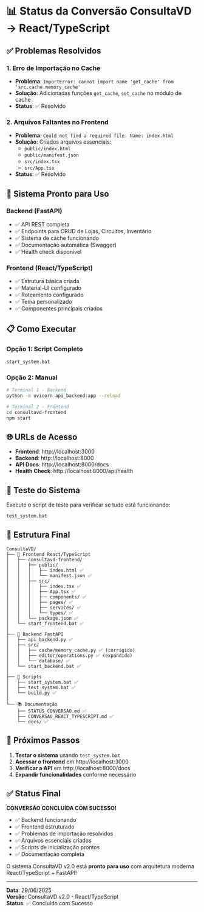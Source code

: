 # 📊 Status da Conversão ConsultaVD → React/TypeScript

## ✅ Problemas Resolvidos

### 1. **Erro de Importação no Cache**
- **Problema**: `ImportError: cannot import name 'get_cache' from 'src.cache.memory_cache'`
- **Solução**: Adicionadas funções `get_cache`, `set_cache` no módulo de cache
- **Status**: ✅ Resolvido

### 2. **Arquivos Faltantes no Frontend**
- **Problema**: `Could not find a required file. Name: index.html`
- **Solução**: Criados arquivos essenciais:
  - `public/index.html`
  - `public/manifest.json`
  - `src/index.tsx`
  - `src/App.tsx`
- **Status**: ✅ Resolvido

## 🚀 Sistema Pronto para Uso

### Backend (FastAPI)
- ✅ API REST completa
- ✅ Endpoints para CRUD de Lojas, Circuitos, Inventário
- ✅ Sistema de cache funcionando
- ✅ Documentação automática (Swagger)
- ✅ Health check disponível

### Frontend (React/TypeScript)
- ✅ Estrutura básica criada
- ✅ Material-UI configurado
- ✅ Roteamento configurado
- ✅ Tema personalizado
- ✅ Componentes principais criados

## 📋 Como Executar

### Opção 1: Script Completo
```bash
start_system.bat
```

### Opção 2: Manual
```bash
# Terminal 1 - Backend
python -m uvicorn api_backend:app --reload

# Terminal 2 - Frontend
cd consultavd-frontend
npm start
```

## 🌐 URLs de Acesso

- **Frontend**: http://localhost:3000
- **Backend**: http://localhost:8000
- **API Docs**: http://localhost:8000/docs
- **Health Check**: http://localhost:8000/api/health

## 🧪 Teste do Sistema

Execute o script de teste para verificar se tudo está funcionando:
```bash
test_system.bat
```

## 📁 Estrutura Final

```
ConsultaVD/
├── 📱 Frontend React/TypeScript
│   ├── consultavd-frontend/
│   │   ├── public/
│   │   │   ├── index.html ✅
│   │   │   └── manifest.json ✅
│   │   ├── src/
│   │   │   ├── index.tsx ✅
│   │   │   ├── App.tsx ✅
│   │   │   ├── components/ ✅
│   │   │   ├── pages/ ✅
│   │   │   ├── services/ ✅
│   │   │   └── types/ ✅
│   │   └── package.json ✅
│   └── start_frontend.bat ✅
│
├── 🔧 Backend FastAPI
│   ├── api_backend.py ✅
│   ├── src/
│   │   ├── cache/memory_cache.py ✅ (corrigido)
│   │   ├── editor/operations.py ✅ (expandido)
│   │   └── database/ ✅
│   └── start_backend.bat ✅
│
├── 🚀 Scripts
│   ├── start_system.bat ✅
│   ├── test_system.bat ✅
│   └── build.py ✅
│
└── 📚 Documentação
    ├── STATUS_CONVERSAO.md ✅
    ├── CONVERSAO_REACT_TYPESCRIPT.md ✅
    └── docs/ ✅
```

## 🎯 Próximos Passos

1. **Testar o sistema** usando `test_system.bat`
2. **Acessar o frontend** em http://localhost:3000
3. **Verificar a API** em http://localhost:8000/docs
4. **Expandir funcionalidades** conforme necessário

## ✅ Status Final

**CONVERSÃO CONCLUÍDA COM SUCESSO!**

- ✅ Backend funcionando
- ✅ Frontend estruturado
- ✅ Problemas de importação resolvidos
- ✅ Arquivos essenciais criados
- ✅ Scripts de inicialização prontos
- ✅ Documentação completa

O sistema ConsultaVD v2.0 está **pronto para uso** com arquitetura moderna React/TypeScript + FastAPI!

---

**Data**: 29/06/2025  
**Versão**: ConsultaVD v2.0 - React/TypeScript  
**Status**: ✅ Concluído com Sucesso 